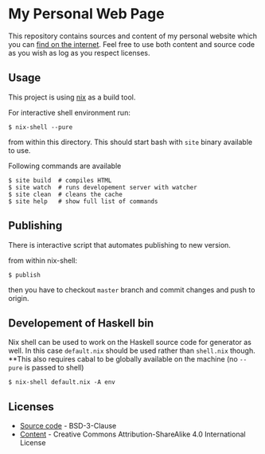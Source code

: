 # My Personal Web Page

This repository contains sources and content of my personal website which you can [find on the internet](https://turbomack.github.io/).
Feel free to use both content and source code as you wish as log as you respect licenses.

## Usage

This project is using [nix](https://nixos.org/nix/) as a build tool.

For interactive shell environment run:

```
$ nix-shell --pure
```

from within this directory. This should start bash with `site` binary available to use.

Following commands are available

```
$ site build  # compiles HTML
$ site watch  # runs developement server with watcher
$ site clean  # cleans the cache
$ site help   # show full list of commands
```

## Publishing

There is interactive script that automates publishing to new version.

from within nix-shell:

```
$ publish
```

then you have to checkout `master` branch and commit changes and push to origin.

## Developement of Haskell bin

Nix shell can be used to work on the Haskell source code for generator as well.
In this case `default.nix` should be used rather than `shell.nix` though.
**This also requires cabal to be globally available on the machine (no `--pure` is passed to shell)

```
$ nix-shell default.nix -A env
```

## Licenses

- [Source code](LICENSE) - BSD-3-Clause
- [Content](posts/LICENSE) - Creative Commons Attribution-ShareAlike 4.0 International License
